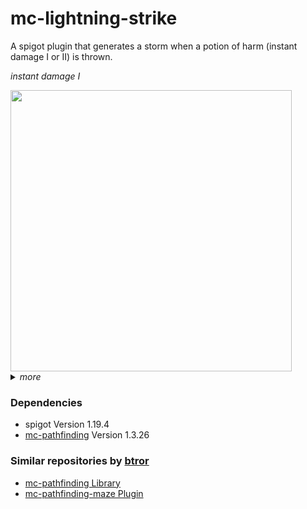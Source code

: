 # mc-lightning-strike

A spigot plugin that generates a storm when a potion of harm (instant damage I or II) is thrown.

<i>instant damage I</i>

<img src="resources/demo_1.gif" width="450" height="450">

<details>
<summary><i>more</i></summary>
<br>
<i>instant damage II</i>
<br>
<img src="resources/demo_4.gif" width="450" height="450">
<br>
<i>pathfinding</i>
<br>
<img src="resources/demo_3.gif" width="450" height="450">
</details>

### Dependencies
- spigot Version 1.19.4
- [mc-pathfinding](https://github.com/btror/mc-pathfinding/releases/tag/1.3.26) Version 1.3.26

### Similar repositories by <a href="https://github.com/btror/AStar">btror</a>
- <a href="https://github.com/btror/mc-pathfinding">mc-pathfinding Library</a>
- <a href="https://github.com/btror/mc-pathfinding-maze">mc-pathfinding-maze Plugin</a>
